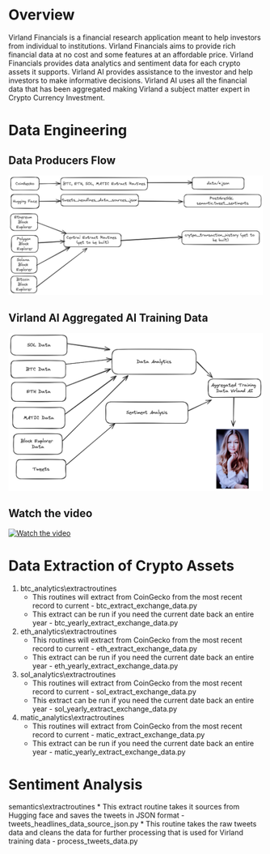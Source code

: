 # Overview

Virland Financials is a financial research application meant to help investors from individual to  institutions.  Virland Financials aims to provide rich financial data at no cost and some features at an affordable price.  Virland Financials provides data analytics and sentiment data for each crypto assets it supports.  Virland AI provides assistance to the investor and help investors to make informative decisions.  Virland AI uses all the financial data that has been aggregated making Virland a subject matter expert in Crypto Currency Investment.

# Data Engineering

## Data Producers Flow
![Data Producers](./assets/dataExtractDiagram.png)

## Virland AI Aggregated AI Training Data
![Training Data](./assets/VirlandAI_Training_Data_Diagram.png)

## Watch the video

[![Watch the video](https://i9.ytimg.com/vi_webp/wW5c1g1EEvw/mq2.webp?sqp=CNT9sLEG-oaymwEmCMACELQB8quKqQMa8AEB-AH-CYAC0AWKAgwIABABGFAgLCh_MA8=&rs=AOn4CLDtkl8Ww7hO_jE3ES4gUaVOCt6B7w)](https://youtu.be/wW5c1g1EEvw)


# Data Extraction of Crypto Assets

1. btc_analytics\extractroutines
    * This routines will extract from CoinGecko from the most recent record to current - btc_extract_exchange_data.py
    * This extract can be run if you need the current date back an entire year - btc_yearly_extract_exchange_data.py
2. eth_analytics\extractroutines
    * This routines will extract from CoinGecko from the most recent record to current - eth_extract_exchange_data.py
    * This extract can be run if you need the current date back an entire year - eth_yearly_extract_exchange_data.py
3. sol_analytics\extractroutines
    * This routines will extract from CoinGecko from the most recent record to current - sol_extract_exchange_data.py
    * This extract can be run if you need the current date back an entire year - sol_yearly_extract_exchange_data.py
4. matic_analytics\extractroutines
    * This routines will extract from CoinGecko from the most recent record to current - matic_extract_exchange_data.py
    * This extract can be run if you need the current date back an entire year - matic_yearly_extract_exchange_data.py

# Sentiment Analysis

semantics\extractroutines
    * This extract routine takes it sources from Hugging face and saves the tweets in JSON format - tweets_headlines_data_source_json.py
    * This routine takes the raw tweets data and cleans the data for further processing that is used for Virland training data - process_tweets_data.py

